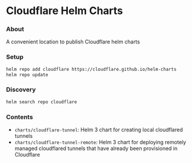 # Cloudflare Helm Charts

### About
A convenient location to publish Cloudflare helm charts

### Setup
```bash
helm repo add cloudflare https://cloudflare.github.io/helm-charts
helm repo update
```

### Discovery
```bash
helm search repo cloudflare
```

### Contents

- `charts/cloudflare-tunnel`: Helm 3 chart for creating local cloudflared tunnels
- `charts/cloudflare-tunnel-remote`: Helm 3 chart for deploying remotely managed cloudflared tunnels that have already been provisioned in Cloudflare
